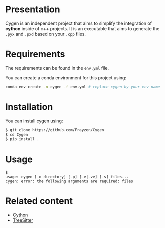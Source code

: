 # Presentation

Cygen is an independent project that aims to simplify the integration of **cython** inside of c++ projects.
It is an executable that aims to generate the `.pyx` and `.pxd` based on your `.cpp` files.

# Requirements

The requirements can be found in the `env.yml` file.

You can create a conda environment for this project using:

```sh
conda env create -n cygen -f env.yml # replace cygen by your env name
```

# Installation

You can install cygen using:
```sh
$ git clone https://github.com/Frayzen/Cygen
$ cd Cygen
$ pip install .
```

# Usage

```
$ 
usage: cygen [-o directory] [-p] [-v|-vv] [-s] files...
cygen: error: the following arguments are required: files
```

# Related content

- [Cython](http://cython.org)
- [TreeSitter](https://github.com/Frayzen/Cygen)
